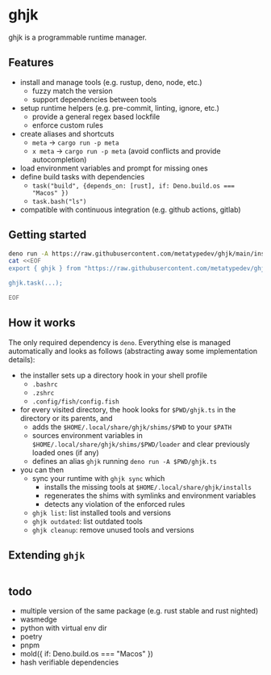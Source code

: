 # ghjk

ghjk is a programmable runtime manager.

## Features

- install and manage tools (e.g. rustup, deno, node, etc.)
  - fuzzy match the version
  - support dependencies between tools
- setup runtime helpers (e.g. pre-commit, linting, ignore, etc.)
  - provide a general regex based lockfile
  - enforce custom rules
- create aliases and shortcuts
  - `meta` -> `cargo run -p meta`
  - `x meta` -> `cargo run -p meta` (avoid conflicts and provide autocompletion)
- load environment variables and prompt for missing ones
- define build tasks with dependencies
  - `task("build", {depends_on: [rust], if: Deno.build.os === "Macos" })`
  - `task.bash("ls")`
- compatible with continuous integration (e.g. github actions, gitlab)

## Getting started

```bash
deno run -A https://raw.githubusercontent.com/metatypedev/ghjk/main/install.ts
cat <<EOF
export { ghjk } from "https://raw.githubusercontent.com/metatypedev/ghjk/main/mod.ts";

ghjk.task(...);

EOF
```

## How it works

The only required dependency is `deno`. Everything else is managed automatically
and looks as follows (abstracting away some implementation details):

- the installer sets up a directory hook in your shell profile
  - `.bashrc`
  - `.zshrc`
  - `.config/fish/config.fish`
- for every visited directory, the hook looks for `$PWD/ghjk.ts` in the
  directory or its parents, and
  - adds the `$HOME/.local/share/ghjk/shims/$PWD` to your `$PATH`
  - sources environment variables in `$HOME/.local/share/ghjk/shims/$PWD/loader`
    and clear previously loaded ones (if any)
  - defines an alias `ghjk` running `deno run -A $PWD/ghjk.ts`
- you can then
  - sync your runtime with `ghjk sync` which
    - installs the missing tools at `$HOME/.local/share/ghjk/installs`
    - regenerates the shims with symlinks and environment variables
    - detects any violation of the enforced rules
  - `ghjk list`: list installed tools and versions
  - `ghjk outdated`: list outdated tools
  - `ghjk cleanup`: remove unused tools and versions

## Extending `ghjk`

```ts
```

## todo

- multiple version of the same package (e.g. rust stable and rust nighted)
- wasmedge
- python with virtual env dir
- poetry
- pnpm
- mold({ if: Deno.build.os === "Macos" })
- hash verifiable dependencies
